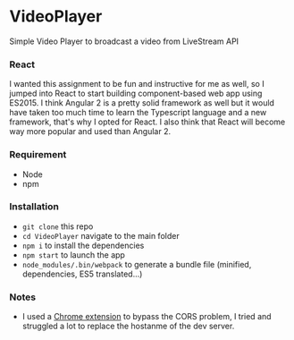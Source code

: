 # VideoPlayer
Simple Video Player to broadcast a video from LiveStream API

### React
I wanted this assignment to be fun and instructive for me as well, so I jumped into React to start building component-based web app using ES2015. 
I think Angular 2 is a pretty solid framework as well but it would have taken too much time to learn the Typescript language and a new framework, that's why I opted for React.
I also think that React will become way more popular and used than Angular 2. 

### Requirement
- Node
- npm

### Installation
- `git clone` this repo
- `cd VideoPlayer` navigate to the main folder 
- `npm i` to install the dependencies
- `npm start` to launch the app
- `node_modules/.bin/webpack` to generate a bundle file (minified, dependencies, ES5 translated...) 

### Notes
- I used a [Chrome extension](https://chrome.google.com/webstore/detail/allow-control-allow-origi/nlfbmbojpeacfghkpbjhddihlkkiljbi?hl=en) to bypass the CORS problem, I tried and struggled a lot to replace the hostanme of the dev server.

